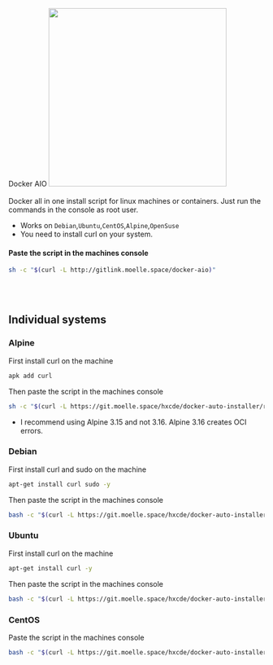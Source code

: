 Docker AIO
<img src="https://git.moelle.space/hxcde/docker-auto-installer/raw/branch/main/dockeraio.png" width="350"/>
<br>
<br>
Docker all in one install script for linux machines or containers.
Just run the commands in the console as root user.

- Works on `Debian`,`Ubuntu`,`CentOS`,`Alpine`,`OpenSuse`
- You need to install curl on your system.
#### Paste the script in the machines console
```bash
sh -c "$(curl -L http://gitlink.moelle.space/docker-aio)"
```

<br>
<br>

## Individual systems
### Alpine
First install curl on the machine
```bash
apk add curl
```
Then paste the script in the machines console
```bash
sh -c "$(curl -L https://git.moelle.space/hxcde/docker-auto-installer/raw/branch/main/alpine.sh)"
```
- I recommend using Alpine 3.15 and not 3.16. Alpine 3.16 creates OCI errors.
### Debian
First install curl and sudo on the machine
```bash
apt-get install curl sudo -y
```
Then paste the script in the machines console
```bash
bash -c "$(curl -L https://git.moelle.space/hxcde/docker-auto-installer/raw/branch/main/debian.sh)"
```
### Ubuntu
First install curl on the machine
```bash
apt-get install curl -y
```
Then paste the script in the machines console
```bash
bash -c "$(curl -L https://git.moelle.space/hxcde/docker-auto-installer/raw/branch/main/ubuntu.sh)"
```
### CentOS
Paste the script in the machines console
```bash
bash -c "$(curl -L https://git.moelle.space/hxcde/docker-auto-installer/raw/branch/main/centos.sh)"
```